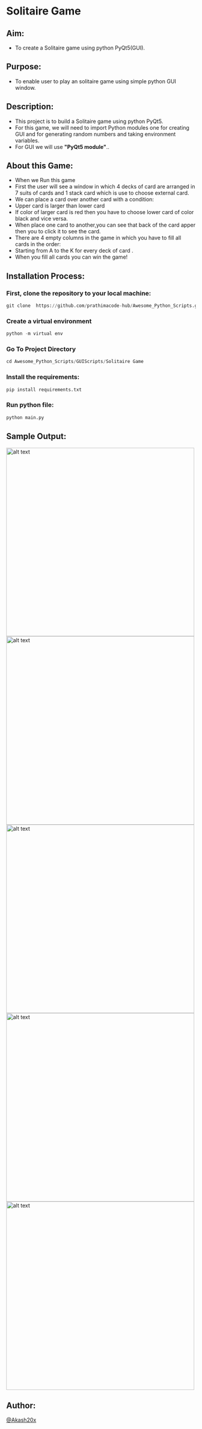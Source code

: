 # Solitaire Game

## Aim:

- To create a Solitaire game using python PyQt5(GUI).

## Purpose:

- To enable user to play an solitaire game using simple python GUI window.

## Description:

- This project is to build a Solitaire game using python PyQt5.
- For this game, we will need to import Python modules one for creating GUI and for generating random numbers and taking environment variables.
- For GUI we will use **"PyQt5 module"**..

## About this Game:

- When we Run this game
- First the user will see a window in which 4 decks of card are arranged in 7 suits of cards and 1 stack card which is use to choose external card.
- We can place a card over another card with a condition:
- Upper card is larger than lower card
- If color of larger card is red then you have to choose lower card of color black and vice versa.
- When place one card to another,you can see that back of the card apper then you to click it to see the card.
- There are 4 empty columns in the game in which you have to fill all cards in the order:
- Starting from A to the K for every deck of card .
- When you fill all cards you can win the game!

## Installation Process: 

### First, clone the repository to your local machine:

```python
git clone  https://github.com/prathimacode-hub/Awesome_Python_Scripts.git
```
### Create a virtual environment

```python
python -m virtual env 
```
### Go To Project Directory

```python
cd Awesome_Python_Scripts/GUIScripts/Solitaire Game
```

### Install the requirements:
```python
pip install requirements.txt
```
### Run python file:

```python
python main.py
```

## Sample Output:

<img src="https://user-images.githubusercontent.com/46225357/123549756-f8396580-d787-11eb-94dc-707d59ed5fbb.png" alt="alt text" height="500">

<img src="https://user-images.githubusercontent.com/46225357/123549818-42bae200-d788-11eb-973e-b3166b9089f3.png" alt="alt text" height="500">

<img src="https://user-images.githubusercontent.com/46225357/123549839-55cdb200-d788-11eb-9412-63ecba264aa4.png" alt="alt text" height="500">

<img src="https://user-images.githubusercontent.com/46225357/123549868-6bdb7280-d788-11eb-931a-08fb17dc9195.png" alt="alt text" height="500">

<img src="https://user-images.githubusercontent.com/46225357/123549883-7eee4280-d788-11eb-8105-832e4f45bf3f.png" alt="alt text" height="500">

## Author:

[@Akash20x](https://github.com/Akash20x)
